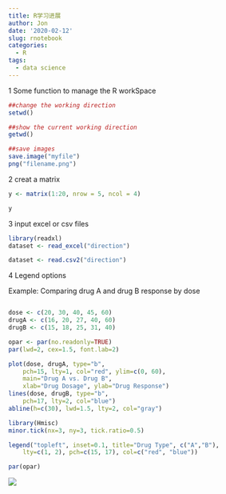 ```yaml
---
title: R学习进展
author: Jon
date: '2020-02-12'
slug: rnotebook
categories:
  - R
tags:
  - data science
---
```

1 Some function to manage the R workSpace

```r
##change the working direction
setwd()

##show the current working direction
getwd()

##save images
save.image("myfile")
png("filename.png")
```

2 creat a matrix

```r
y <- matrix(1:20, nrow = 5, ncol = 4)

y
```

3 input excel or csv files

```r
library(readxl)
dataset <- read_excel("direction")

dataset <- read.csv2("direction")
```
4 Legend options

Example: Comparing drug A and drug B response by dose

```r

dose <- c(20, 30, 40, 45, 60)
drugA <- c(16, 20, 27, 40, 60)
drugB <- c(15, 18, 25, 31, 40)

opar <- par(no.readonly=TRUE)
par(lwd=2, cex=1.5, font.lab=2)

plot(dose, drugA, type="b",
    pch=15, lty=1, col="red", ylim=c(0, 60),
    main="Drug A vs. Drug B",
    xlab="Drug Dosage", ylab="Drug Response")
lines(dose, drugB, type="b",
    pch=17, lty=2, col="blue")
abline(h=c(30), lwd=1.5, lty=2, col="gray")

library(Hmisc)
minor.tick(nx=3, ny=3, tick.ratio=0.5)

legend("topleft", inset=0.1, title="Drug Type", c("A","B"),
    lty=c(1, 2), pch=c(15, 17), col=c("red", "blue"))

par(opar)

```
![](/cn/2020-02-12-rnotebook_files/lengend.png)




























